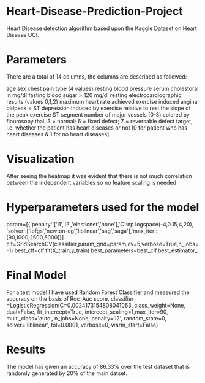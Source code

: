 # Heart-Disease-Prediction-Project
Heart Disease detection algorithm based upon the Kaggle Dataset on Heart Disease UCI.
# Parameters
There are a total of 14 columns, the columns are described as followed:

age
sex
chest pain type (4 values)
resting blood pressure
serum cholestoral in mg/dl
fasting blood sugar > 120 mg/dl
resting electrocardiographic results (values 0,1,2)
maximum heart rate achieved
exercise induced angina
oldpeak = ST depression induced by exercise relative to rest
the slope of the peak exercise ST segment
number of major vessels (0-3) colored by flourosopy
thal: 3 = normal; 6 = fixed defect; 7 = reversable defect
target, i.e. whether the patient has heart diseases or not [0 for patient who has heart diseases & 1 for no heart diseases]
# Visualization
After seeing the heatmap it was evident that there is not much correlation between the independent variables so no feature scaling is needed
# Hyperparameters used for the model
param=[{'penalty':['l1','l2','elasticnet','none'],'C':np.logspace(-4,0.15,4,20),
'solver':['lbfgs','newton-cg','liblinear','sag','saga'],'max_iter':[90,1000,2500,5000]}]
clf=GridSearchCV(classifier,param_grid=param,cv=5,verbose=True,n_jobs=-1)
best_clf=clf.fit(X_train,y_train)
best_parameters=best_clf.best_estimator_

# Final Model
For a test model I have used Random Forest Classifier and measured the accuracy on the basis of Roc_Auc score.
classifier =LogisticRegression(C=0.0024173154808041063, class_weight=None, dual=False,
                   fit_intercept=True, intercept_scaling=1,max_iter=90, multi_class='auto', n_jobs=None, penalty='l2',
                   random_state=0, solver='liblinear', tol=0.0001, verbose=0,
                   warm_start=False)
# Results                   
 The model has given an accuracy of 86.33% over the test dataset that is randomly generated by 20% of the main datset.                  
                   
                   

